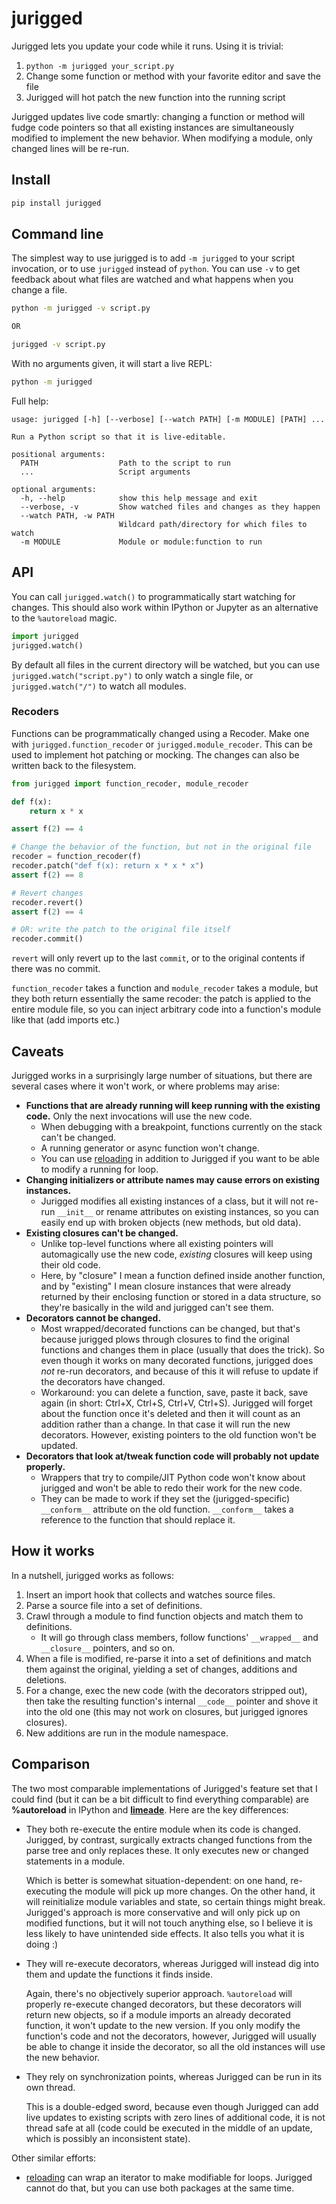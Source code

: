 
# jurigged

Jurigged lets you update your code while it runs. Using it is trivial:

1. `python -m jurigged your_script.py`
2. Change some function or method with your favorite editor and save the file
3. Jurigged will hot patch the new function into the running script

Jurigged updates live code smartly: changing a function or method will fudge code pointers so that all existing instances are simultaneously modified to implement the new behavior. When modifying a module, only changed lines will be re-run.


## Install

```bash
pip install jurigged
```


## Command line

The simplest way to use jurigged is to add `-m jurigged` to your script invocation, or to use `jurigged` instead of `python`. You can use `-v` to get feedback about what files are watched and what happens when you change a file.

```bash
python -m jurigged -v script.py

OR

jurigged -v script.py
```

With no arguments given, it will start a live REPL:

```bash
python -m jurigged
```

Full help:

```
usage: jurigged [-h] [--verbose] [--watch PATH] [-m MODULE] [PATH] ...

Run a Python script so that it is live-editable.

positional arguments:
  PATH                  Path to the script to run
  ...                   Script arguments

optional arguments:
  -h, --help            show this help message and exit
  --verbose, -v         Show watched files and changes as they happen
  --watch PATH, -w PATH
                        Wildcard path/directory for which files to watch
  -m MODULE             Module or module:function to run
```


## API

You can call `jurigged.watch()` to programmatically start watching for changes. This should also work within IPython or Jupyter as an alternative to the `%autoreload` magic.

```python
import jurigged
jurigged.watch()
```

By default all files in the current directory will be watched, but you can use `jurigged.watch("script.py")` to only watch a single file, or `jurigged.watch("/")` to watch all modules.


### Recoders

Functions can be programmatically changed using a Recoder. Make one with `jurigged.function_recoder` or `jurigged.module_recoder`. This can be used to implement hot patching or mocking. The changes can also be written back to the filesystem.

```python
from jurigged import function_recoder, module_recoder

def f(x):
    return x * x

assert f(2) == 4

# Change the behavior of the function, but not in the original file
recoder = function_recoder(f)
recoder.patch("def f(x): return x * x * x")
assert f(2) == 8

# Revert changes
recoder.revert()
assert f(2) == 4

# OR: write the patch to the original file itself
recoder.commit()
```

`revert` will only revert up to the last `commit`, or to the original contents if there was no commit.

`function_recoder` takes a function and `module_recoder` takes a module, but they both return essentially the same recoder: the patch is applied to the entire module file, so you can inject arbitrary code into a function's module like that (add imports etc.)


## Caveats

Jurigged works in a surprisingly large number of situations, but there are several cases where it won't work, or where problems may arise:

* **Functions that are already running will keep running with the existing code.** Only the next invocations will use the new code.
  * When debugging with a breakpoint, functions currently on the stack can't be changed.
  * A running generator or async function won't change.
  * You can use [reloading](https://github.com/julvo/reloading) in addition to Jurigged if you want to be able to modify a running for loop.
* **Changing initializers or attribute names may cause errors on existing instances.**
  * Jurigged modifies all existing instances of a class, but it will not re-run `__init__` or rename attributes on existing instances, so you can easily end up with broken objects (new methods, but old data).
* **Existing closures can't be changed.**
  * Unlike top-level functions where all existing pointers will automagically use the new code, *existing* closures will keep using their old code.
  * Here, by "closure" I mean a function defined inside another function, and by "existing" I mean closure instances that were already returned by their enclosing function or stored in a data structure, so they're basically in the wild and jurigged can't see them.
* **Decorators cannot be changed.**
  * Most wrapped/decorated functions can be changed, but that's because jurigged plows through closures to find the original functions and changes them in place (usually that does the trick). So even though it works on many decorated functions, jurigged does *not* re-run decorators, and because of this it will refuse to update if the decorators have changed.
  * Workaround: you can delete a function, save, paste it back, save again (in short: Ctrl+X, Ctrl+S, Ctrl+V, Ctrl+S). Jurigged will forget about the function once it's deleted and then it will count as an addition rather than a change. In that case it will run the new decorators. However, existing pointers to the old function won't be updated.
* **Decorators that look at/tweak function code will probably not update properly.**
  * Wrappers that try to compile/JIT Python code won't know about jurigged and won't be able to redo their work for the new code.
  * They can be made to work if they set the (jurigged-specific) `__conform__` attribute on the old function. `__conform__` takes a reference to the function that should replace it.


## How it works

In a nutshell, jurigged works as follows:

1. Insert an import hook that collects and watches source files.
2. Parse a source file into a set of definitions.
3. Crawl through a module to find function objects and match them to definitions.
   * It will go through class members, follow functions' `__wrapped__` and `__closure__` pointers, and so on.
4. When a file is modified, re-parse it into a set of definitions and match them against the original, yielding a set of changes, additions and deletions.
5. For a change, exec the new code (with the decorators stripped out), then take the resulting function's internal `__code__` pointer and shove it into the old one (this may not work on closures, but jurigged ignores closures).
6. New additions are run in the module namespace.


## Comparison

The two most comparable implementations of Jurigged's feature set that I could find (but it can be a bit difficult to find everything comparable) are **%autoreload** in IPython and **[limeade](https://github.com/CFSworks/limeade)**. Here are the key differences:

* They both re-execute the entire module when its code is changed. Jurigged, by contrast, surgically extracts changed functions from the parse tree and only replaces these. It only executes new or changed statements in a module.
  
  Which is better is somewhat situation-dependent: on one hand, re-executing the module will pick up more changes. On the other hand, it will reinitialize module variables and state, so certain things might break. Jurigged's approach is more conservative and will only pick up on modified functions, but it will not touch anything else, so I believe it is less likely to have unintended side effects. It also tells you what it is doing :)

* They will re-execute decorators, whereas Jurigged will instead dig into them and update the functions it finds inside.
  
  Again, there's no objectively superior approach. `%autoreload` will properly re-execute changed decorators, but these decorators will return new objects, so if a module imports an already decorated function, it won't update to the new version. If you only modify the function's code and not the decorators, however, Jurigged will usually be able to change it inside the decorator, so all the old instances will use the new behavior.

* They rely on synchronization points, whereas Jurigged can be run in its own thread.

  This is a double-edged sword, because even though Jurigged can add live updates to existing scripts with zero lines of additional code, it is not thread safe at all (code could be executed in the middle of an update, which is possibly an inconsistent state).

Other similar efforts:

* [reloading](https://github.com/julvo/reloading) can wrap an iterator to make modifiable for loops. Jurigged cannot do that, but you can use both packages at the same time.
